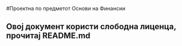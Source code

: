 #Проектна по предметот Основи на Финансии
## Овој документ користи слободна лиценца, прочитај README.md
